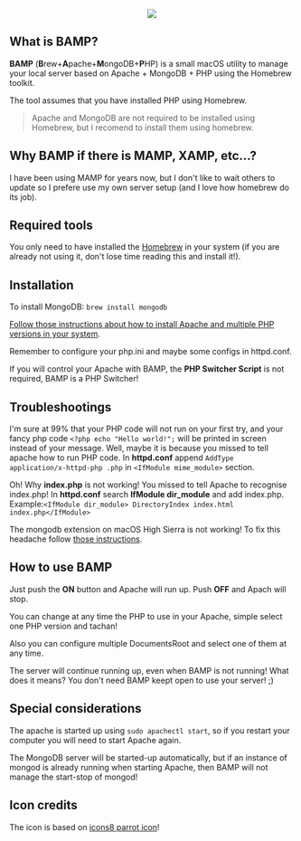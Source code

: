 <p align="center">
  <img src="https://github.com/xEsk/BAMP/raw/master/BAMP/Resources/Assets.xcassets/AppIcon.appiconset/fondo_128.png"/>
</p>

## What is BAMP?
**BAMP** (**B**rew+**A**pache+**M**ongoDB+**P**HP) is a small macOS utility to manage your local server based on Apache + MongoDB + PHP using the Homebrew toolkit.

The tool assumes that you have installed PHP using Homebrew. 

> Apache and MongoDB are not required to be installed using Homebrew, but I recomend to install them using homebrew.
 
## Why BAMP if there is MAMP, XAMP, etc...?
I have been using MAMP for years now, but I don't like to wait others to update so I prefere use my own server setup (and I love how homebrew do its job).

## Required tools
You only need to have installed the [Homebrew](https://brew.sh/) in your system (if you are already not using it, don't lose time reading this and install it!).

## Installation
To install MongoDB: ``brew install mongodb``

[Follow those instructions about how to install Apache and multiple PHP versions in your system](https://getgrav.org/blog/macos-sierra-apache-multiple-php-versions). 

Remember to configure your php.ini and maybe some configs in httpd.conf.

If you will control your Apache with BAMP, the **PHP Switcher Script** is not required, BAMP is a PHP Switcher!

## Troubleshootings
I'm sure at 99% that your PHP code will not run on your first try, and your fancy php code ``<?php echo "Hello world!";`` will be printed in screen instead of your message. Well, maybe it is because you missed to tell apache how to run PHP code. In **httpd.conf** append ``AddType application/x-httpd-php .php`` in ``<IfModule mime_module>`` section.

Oh! Why **index.php** is not working! You missed to tell Apache to recognise index.php! In **httpd.conf** search **IfModule dir_module** and add index.php.
Example:``<IfModule dir_module> DirectoryIndex index.html index.php</IfModule>``

The mongodb extension on macOS High Sierra is not working! To fix this headache follow [those instructions](https://github.com/Homebrew/homebrew-core/issues/21475#issuecomment-352155715).

## How to use BAMP
Just push the **ON** button and Apache will run up. Push **OFF** and Apach will stop.

You can change at any time the PHP to use in your Apache, simple select one PHP version and tachan!

Also you can configure multiple DocumentsRoot and select one of them at any time.

The server will continue running up, even when BAMP is not running! What does it means? You don't need BAMP keept open to use your server! ;)

## Special considerations
The apache is started up using ``sudo apachectl start``, so if you restart your computer you will need to start Apache again.

The MongoDB server will be started-up automatically, but if an instance of mongod is already running when starting Apache, then BAMP will not manage the start-stop of mongod! 

## Icon credits
The icon is based on [icons8 parrot icon](https://icons8.com/icon/36840/parrot)!